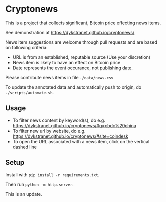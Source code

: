 # Cryptonews
This is a project that collects significant, Bitcoin price effecting news items. 

See demonstration at https://dykstranet.github.io/cryptonews/

News item suggestions are welcome through pull requests and are based on following criteria:

- URL is from an established, reputable source (Use your discretion)
- News item is likely to have an effect on Bitcoin price
- Date represents the event occurance, not publishing date. 

Please contribute news items in file `./data/news.csv`

To update the annotated data and automatically push to origin, do
`./scripts/automate.sh`.

## Usage
- To filter news content by keyword(s), do e.g. https://dykstranet.github.io/cryptonews/#q=cbdc%20china
- To filter new url by website, do e.g. https://dykstranet.github.io/cryptonews/#site=coindesk
- To open the URL associated with a news item, click on the vertical dashed line

## Setup
Install with `pip install -r requirements.txt`.

Then run `python -m http.server`.

This is an update. 
